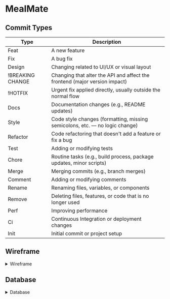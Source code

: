 # MealMate
## Commit Types
| Type             | Description                                                                 |
|------------------|-----------------------------------------------------------------------------|
| Feat             | A new feature                                                               |
| Fix              | A bug fix                                                                   |
| Design           | Changing related to UI/UX or visual layout                                  |
| !BREAKING CHANGE | Changing that alter the API and affect the frontend (major version impact)  |
| !HOTFIX          | Urgent fix applied directly, usually outside the normal flow                |
| Docs             | Documentation changes (e.g., README updates)                                |
| Style            | Code style changes (formatting, missing semicolons, etc. — no logic change) |
| Refactor         | Code refactoring that doesn't add a feature or fix a bug                    |
| Test             | Adding or modifying tests                                                   |
| Chore            | Routine tasks (e.g., build process, package updates, minor scripts)         |
| Merge            | Merging commits (e.g., branch merges)                                       |
| Comment          | Adding or modifying comments                                                |
| Rename           | Renaming files, variables, or components                                    |
| Remove           | Deleting files, features, or code that is no longer used                    |
| Perf             | Improving performance                                                       |
| Ci               | Continuous Integration or deployment changes                                |
| Init             | Initial commit or project setup                                             |<br />

## Wireframe
<details>
<summary> Wireframe </summary>
<div markdown="1">
  
![로그인 화면](https://github.com/user-attachments/assets/b17bc0db-4fae-456d-9007-714b89dd43d4)
![회원가입 화면](https://github.com/user-attachments/assets/36b70a46-636a-4bcd-9dea-18e92bbc81af)
![메인화면](https://github.com/user-attachments/assets/e441877c-1d8a-4f3c-b6f2-c3ce936add2a)
![매칭된 약속 화면](https://github.com/user-attachments/assets/39f98345-d102-4b13-b109-42d6ae33a255)
![지도 화면](https://github.com/user-attachments/assets/42d03c74-9cee-48ff-8ccc-18b5f45a1454)
![매장정보](https://github.com/user-attachments/assets/70f8c85a-d3ca-44dc-b4ca-bba440194ac9)
![Android Large - 2](https://github.com/user-attachments/assets/d8fc1327-433d-4918-8695-13aa1f51f7b4)
![Android Large - 1 (1)](https://github.com/user-attachments/assets/1a0290e3-ec51-4615-93d2-d2e60e714ecf)

</div>
</details>

## Database
<details>
<summary> Database </summary>
<div markdown="1">
  
![MyProject](https://github.com/user-attachments/assets/a79a36a3-7251-4a94-b07b-730485af293a)


</div>
</details>

